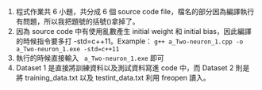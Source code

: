 1. 程式作業共 6 小題，共分成 6 個 source code file，檔名的部分因為編譯執行有問題，所以我把題號的括號()拿掉了。
2. 因為 source code 中有使用亂數產生 initial weight 和 initial bias，因此編譯的時候指令要多打 -std=c++11。Example： ```g++ a_Two-neuron_1.cpp -o a_Two-neuron_1.exe -std=c++11```
3. 執行的時候直接輸入 ``` a_Two-neuron_1.exe``` 即可
4. Dataset 1 是直接將訓練資料以及測試資料寫進 code 中，而 Dataset 2 則是將 training_data.txt 以及 testint_data.txt 利用 freopen 讀入。

